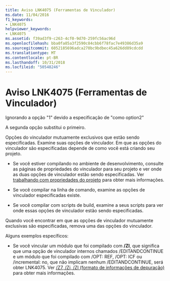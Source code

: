 ```yaml
---
title: Aviso LNK4075 (Ferramentas de Vinculador)
ms.date: 11/04/2016
f1_keywords:
- LNK4075
helpviewer_keywords:
- LNK4075
ms.assetid: f39ad3f9-c263-4cf0-9d70-259fc56ac96d
ms.openlocfilehash: bba0fa85a3f2590c84cbb6f78fac7e49386d35a9
ms.sourcegitcommit: 6052185696adca270bc9bdbec45a626dd89cdcdd
ms.translationtype: MT
ms.contentlocale: pt-BR
ms.lasthandoff: 10/31/2018
ms.locfileid: "50548246"
---
```

# <a name="linker-tools-warning-lnk4075"></a>Aviso LNK4075 (Ferramentas de Vinculador)

Ignorando a opção "1" devido a especificação de "como option2"

A segunda opção substitui o primeiro.

Opções do vinculador mutuamente exclusivos que estão sendo especificadas.  Examine suas opções de vinculador.  Em que as opções do vinculador são especificadas depende de como você está criando seu projeto.

- Se você estiver compilando no ambiente de desenvolvimento, consulte as páginas de propriedades do vinculador para seu projeto e ver onde as duas opções de vinculador estão sendo especificadas.  Ver [trabalhando com propriedades do projeto](../../ide/working-with-project-properties.md) para obter mais informações.

- Se você compilar na linha de comando, examine as opções de vinculador especificadas existe.

- Se você compilar com scripts de build, examine a seus scripts para ver onde essas opções de vinculador estão sendo especificadas.

Quando você encontrar em que as opções de vinculador mutuamente exclusivas são especificadas, remova uma das opções do vinculador.

Alguns exemplos específicos:

- Se você vincular um módulo que foi compilado com **/ZI**, que significa que uma opção de vinculador internos chamados /EDITANDCONTINUE e um módulo que foi compilado com /OPT: REF, /OPT: ICF ou /incremental: no, que não implicam nenhum /EDITANDCONTINUE, será obter LNK4075.  Ver [/Z7, /Zi, /ZI (formato de informações de depuração)](../../build/reference/z7-zi-zi-debug-information-format.md) para obter mais informações.
